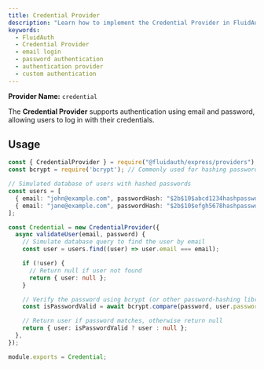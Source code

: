 ```yaml
---
title: Credential Provider
description: "Learn how to implement the Credential Provider in FluidAuth for email and password authentication."
keywords:
  - FluidAuth
  - Credential Provider
  - email login
  - password authentication
  - authentication provider
  - custom authentication
---
```



**Provider Name:** `credential`

The **Credential Provider** supports authentication using email and password, allowing users to log in with their credentials.

## Usage

```ts 
const { CredentialProvider } = require("@fluidauth/express/providers");
const bcrypt = require('bcrypt'); // Commonly used for hashing passwords

// Simulated database of users with hashed passwords
const users = [
  { email: "john@example.com", passwordHash: "$2b$10$abcd1234hashpasswordhere" },
  { email: "jane@example.com", passwordHash: "$2b$10$efgh5678hashpasswordhere" },
];

const Credential = new CredentialProvider({
  async validateUser(email, password) {
    // Simulate database query to find the user by email
    const user = users.find((user) => user.email === email);

    if (!user) {
      // Return null if user not found
      return { user: null };
    }

    // Verify the password using bcrypt (or other password-hashing library)
    const isPasswordValid = await bcrypt.compare(password, user.passwordHash);

    // Return user if password matches, otherwise return null
    return { user: isPasswordValid ? user : null };
  },
});

module.exports = Credential;
```